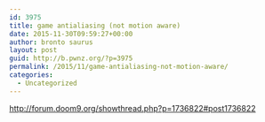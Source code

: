 ```yaml
---
id: 3975
title: game antialiasing (not motion aware)
date: 2015-11-30T09:59:27+00:00
author: bronto saurus
layout: post
guid: http://b.pwnz.org/?p=3975
permalink: /2015/11/game-antialiasing-not-motion-aware/
categories:
  - Uncategorized
---
```

<http://forum.doom9.org/showthread.php?p=1736822#post1736822>